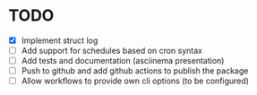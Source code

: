 # TODO
- [x] Implement struct log
- [ ] Add support for schedules based on cron syntax
- [ ] Add tests and documentation (asciinema presentation)
- [ ] Push to github and add github actions to publish the package
- [ ] Allow workflows to provide own cli options (to be configured)

